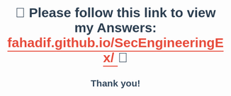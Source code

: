 <h1 style="font-size: 30px; color: #2c3e50; text-align: center; font-family: 'Arial', sans-serif;">
  🌟 Please follow this link to view my Answers: 
  <a href="https://fahadif.github.io/SecEngineeringEx/" target="_blank" style="color: #e74c3c; font-weight: bold; text-decoration: none; border-bottom: 2px solid #e74c3c; padding-bottom: 2px;">
    fahadif.github.io/SecEngineeringEx/
  </a> 🌟
</h1>

<h2 style="text-align: center; color: #34495e; font-family: 'Arial', sans-serif;">Thank you!</h2>
